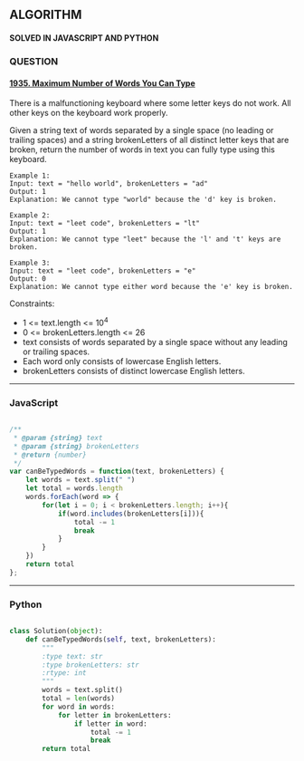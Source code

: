 ## ALGORITHM

#### SOLVED IN JAVASCRIPT AND PYTHON
### QUESTION

#### [1935. Maximum Number of Words You Can Type](https://leetcode.com/problems/maximum-number-of-words-you-can-type/submissions/)

There is a malfunctioning keyboard where some letter keys do not work. All other keys on the keyboard work properly.

Given a string text of words separated by a single space (no leading or trailing spaces) and a string brokenLetters of all distinct letter keys that are broken, return the number of words in text you can fully type using this keyboard.

```
Example 1:
Input: text = "hello world", brokenLetters = "ad"
Output: 1
Explanation: We cannot type "world" because the 'd' key is broken.

Example 2:
Input: text = "leet code", brokenLetters = "lt"
Output: 1
Explanation: We cannot type "leet" because the 'l' and 't' keys are broken.

Example 3:
Input: text = "leet code", brokenLetters = "e"
Output: 0
Explanation: We cannot type either word because the 'e' key is broken.
```

Constraints:

* 1 <= text.length <= 10<sup>4</sup>
* 0 <= brokenLetters.length <= 26
* text consists of words separated by a single space without any leading or trailing spaces.
* Each word only consists of lowercase English letters.
* brokenLetters consists of distinct lowercase English letters.

-----

### JavaScript

```js

/**
 * @param {string} text
 * @param {string} brokenLetters
 * @return {number}
 */
var canBeTypedWords = function(text, brokenLetters) {
    let words = text.split(" ")
    let total = words.length
    words.forEach(word => {
        for(let i = 0; i < brokenLetters.length; i++){
            if(word.includes(brokenLetters[i])){
                total -= 1
                break
            }
        }
    })
    return total
};

```

-----

### Python

```py

class Solution(object):
    def canBeTypedWords(self, text, brokenLetters):
        """
        :type text: str
        :type brokenLetters: str
        :rtype: int
        """
        words = text.split()
        total = len(words)
        for word in words:
            for letter in brokenLetters:
                if letter in word:
                    total -= 1
                    break
        return total
        
```

